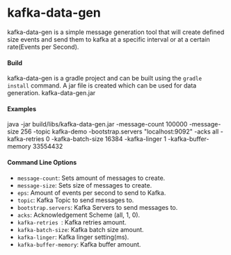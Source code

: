 # kafka-data-gen
kafka-data-gen is a simple message generation tool that will create defined size events and send them to
kafka at a specific interval or at a certain rate(Events per Second).

#### Build
kafka-data-gen is a gradle project and can be built using the `gradle install` command.
A jar file is created which can be used for data generation. kafka-data-gen.jar

#### Examples
java -jar build/libs/kafka-data-gen.jar -message-count 100000 -message-size 256 -topic kafka-demo 
-bootstrap.servers "localhost:9092" -acks all -kafka-retries 0 -kafka-batch-size 16384 -kafka-linger 1 -kafka-buffer-memory 33554432

#### Command Line Options

* `message-count`: Sets amount of messages to create.
* `message-size`: Sets size of messages to create.
* `eps`: Amount of events per second to send to Kafka.
* `topic`: Kafka Topic to send messages to.
* `bootstrap.servers`: Kafka Servers to send messages to.
* `acks`: Acknowledgement Scheme (all, 1, 0).
* `kafka-retries `: Kafka retries amount.
* `kafka-batch-size`: Kafka batch size amount.
* `kafka-linger`: Kafka linger setting(ms).
* `kafka-buffer-memory`: Kafka buffer amount.